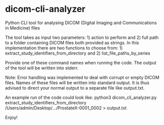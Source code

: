 # dicom-cli-analyzer
Python CLI tool for analysing DICOM (Digital Imaging and Communications in Medicine) files

The tool takes as input two parameters: 1) action to perform and 2) full path to a folder containing DICOM files both provided as strings.
In this implementation there are two functions to choose from: 1) extract_study_identifiers_from_directory and 2) list_file_paths_by_series

Provide one of these command names when running the code. The output of the tool will be written into stderr.

Note: Error handling was implemented to deal with corrupt or empty DICOM files. Names of these files will be written into standard output.
It is thus advised to direct your normal output to a separate file like output.txt.

An example run of the code could look like:
python3 dicom_cli_analyzer.py extract_study_identifiers_from_directory /Users/admin/Desktop/.../ProstateX-0001_0002 > output.txt

Enjoy!
